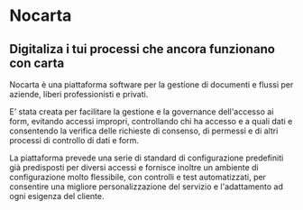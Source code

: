# Nocarta


## Digitaliza i tui processi che ancora funzionano con carta
 

Nocarta è una piattaforma software per la gestione di documenti e flussi per aziende, liberi professionisti e privati.

E’ stata creata per facilitare la gestione e la governance dell'accesso ai form, evitando accessi impropri, controllando chi ha accesso e a quali dati e consentendo la verifica delle richieste di consenso, di permessi e di altri processi di controllo di dati e form. 

La piattaforma prevede una serie di standard di configurazione predefiniti già predisposti per diversi accessi e fornisce inoltre un ambiente di configurazione molto flessibile, con controlli e test automatizzati, per consentire una migliore personalizzazione del servizio e l'adattamento ad ogni esigenza del cliente.
